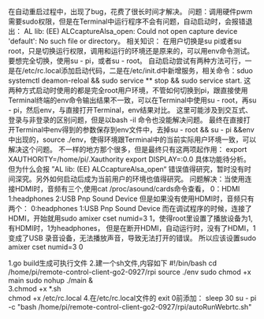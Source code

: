 在自动重启过程中，出现了bug，花费了很长时间才解决。
问题：调用硬件pwm需要sudo权限，但是在Terminal中运行程序不会有问题，自动启动时，会报错退出：
   AL lib: (EE) ALCcaptureAlsa_open: Could not open capture device 'default': No such file or directory。
相关知识：
  在用户切换是su pi或者su root，只是切换运行权限，调用和运行的环境还是原来的，可以用env命令测试。
  要想完全切换，使用su  - pi，或者su - root。
  自动启动尝试有两种方法可行，一是在/etc/rc.local添加启动代码，二是在/etc/init.d中新增服务，相关命令：sduo systemctl deamon-reloal && sudo service ** stop && sudo service start.
  这两种方式启动时使用的都是完全root用户环境，不管如何切换到pi，跟直接使用Terminal终端的env命令输出结果不一致，可以在Terminal中使用su - root，再su - pi，然后env，与直接打开Terminal，env结果对比。
  这里可能涉及到交互式、登录与非登录的区别问题，但是以bash -il 命令也没能解决问题。
  最终在直接打开Terminal中env得到的参数保存到env文件中，去掉su - root && su - pi &&env中出现的，source ./env，使得环境跟Terminal中的当前实际用户环境一致，可以解决这个问题。
  不一样的地方那个很多，但是最终只有这两项起作用：
  export XAUTHORITY=/home/pi/.Xauthority
  export DISPLAY=:0.0
  具体功能待分析。
  但为什么会报 ”AL lib: (EE) ALCcaptureAlsa_open“ 错误值得研究，暂时没有时间深究。另外如何启动后成为当前用户的环境也值得研究。
  问题解决：当使用连接HDMI时，音频有三个,使用cat /proc/asound/cards命令查看，
   0：HDMI
   1:headphones
   2:USB Pnp Sound Device
   但是如果没有使用HDMI时，音频只有两个：
   0:headphones
   1:USB Pnp Sound Device
   而在调试程序的时候，连接了HDMI，开始就用sudo amixer cset numid=3 1，使得root里设置了播放设备为1,有HDMI时，1为headphones，
   但是在断开HDMI，自动运行时，没有了HDMI，1变成了USB 录音设备，无法播放声音，导致无法打开的错误。
   所以应该设置sudo amixer cset numid=3 0
  

1.go build生成可执行文件
2.建一个sh文件,内容如下
    #!/bin/bash
    cd /home/pi/remote-control-client-go2-0927/rpi
    source ./env
    sudo chmod +x main
    sudo nohup ./main &    
3.chmod +x *.sh  
  chmod +x /etc/rc.local 
4.在/etc/rc.local文件的
    exit 0前添加：
    sleep 30
    su - pi -c "bash /home/pi/remote-control-client-go2-0927/rpi/autoRunWebrtc.sh"
